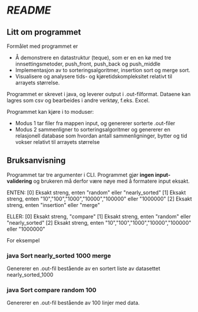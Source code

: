 #            ***README***
## Litt om programmet
Formålet med programmet er
- Å demonstrere en datastruktur (teque), som er en en kø med tre innsettingsmetoder, push_front, push_back og push_middle
- Implementasjon av to sorteringsalgoritmer, insertion sort og merge sort.
- Visualisere og analysere tids- og kjøretidskompleksitet relativt til arrayets størrelse.

Programmet er skrevet i java, og leverer output i .out-filformat. Dataene kan lagres som csv og bearbeides i andre verktøy, f.eks. Excel.

Programmet kan kjøre i to moduser:
- Modus 1 tar filer fra mappen input, og genererer sorterte .out-filer
- Modus 2 sammenligner to sorteringsalgoritmer og genererer en relasjonell database som hvordan antall sammenligninger, bytter og tid vokser relativt til arrayets størrelse

## Bruksanvisning
Programmet tar tre argumenter i CLI. Programmet gjør **ingen input-validering** og brukeren må derfor være nøye med å formatere input eksakt.

ENTEN:
[0] Eksakt streng, enten "random" eller "nearly_sorted"
[1] Eksakt streng, enten "10","100","1000","10000","100000" eller "1000000"
[2] Eksakt streng, enten "insertion" eller "merge"

ELLER:
[0] Eksakt streng, "compare"
[1] Eksakt streng, enten "random" eller "nearly_sorted"
[2] Eksakt streng, enten "10","100","1000","10000","100000" eller "1000000"

For eksempel
### java Sort nearly_sorted 1000 merge
Genererer en .out-fil bestående av en sortert liste av datasettet nearly_sorted_1000
### java Sort compare random 100
Genererer en .out-fil bestående av 100 linjer med data.
